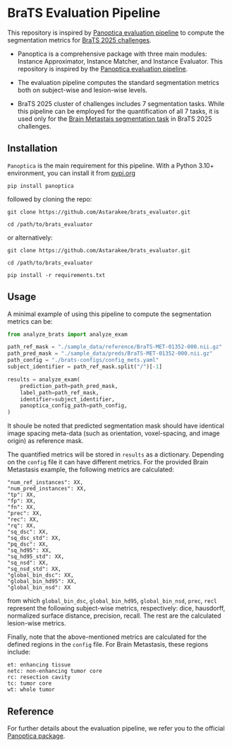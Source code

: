 # BraTS Evaluation Pipeline

This repository is inspired by [Panoptica evaluation pipeline](https://github.com/BrainLesion/panoptica) 
to compute the segmentation metrics for [BraTS 2025 challenges](https://www.synapse.org/Synapse:syn64153130/wiki/630130).

- Panoptica is a comprehensive package with three main modules: Instance Approximator, Instance Matcher,
and Instance Evaluator. 
This repository is inspired by the [Panoptica evaluation pipeline](https://github.com/neuronflow/brats_modality_ablation_nnUnet/blob/main/panoptica_evaluation.py).

- The evaluation pipeline computes the standard segmentation metrics both on subject-wise and lesion-wise levels.
- BraTS 2025 cluster of challenges includes 7 segmentation tasks.
While this pipeline can be employed for the quantification of all 7 tasks, it is used only for the [Brain Metastais segmentation task](https://www.synapse.org/Synapse:syn64153130/wiki/631058) in BraTS 2025 challenges.


## Installation

`Panoptica` is the main requirement for this pipeline.
With a Python 3.10+ environment, you can install it from [pypi.org](https://pypi.org/project/panoptica/)
```
pip install panoptica
```
followed by cloning the repo:
```
git clone https://github.com/Astarakee/brats_evaluator.git

cd /path/to/brats_evaluator
```

or alternatively:
```
git clone https://github.com/Astarakee/brats_evaluator.git

cd /path/to/brats_evaluator

pip install -r requirements.txt
```

## Usage
A minimal example of using this pipeline to compute the segmentation metrics can be:

```python
from analyze_brats import analyze_exam

path_ref_mask = "./sample_data/reference/BraTS-MET-01352-000.nii.gz"
path_pred_mask = "./sample_data/preds/BraTS-MET-01352-000.nii.gz"
path_config = "./brats-configs/config_mets.yaml"
subject_identifier = path_ref_mask.split("/")[-1]

results = analyze_exam(
    prediction_path=path_pred_mask,
    label_path=path_ref_mask,
    identifier=subject_identifier,
    panoptica_config_path=path_config,
)
```
It shoule be noted that predicted segmentation mask should have identical image spacing meta-data
(such as orientation, voxel-spacing, and image origin) as reference mask.

The quantified metrics will be stored in `results` as a dictionary. Depending on the `config` file it can have
different metrics. For the provided Brain Metastasis example, the following metrics are calculated:
```
"num_ref_instances": XX,
"num_pred_instances": XX,
"tp": XX,
"fp": XX,
"fn": XX,
"prec": XX,
"rec": XX,
"rq": XX,
"sq_dsc": XX,
"sq_dsc_std": XX,
"pq_dsc": XX,
"sq_hd95": XX,
"sq_hd95_std": XX,
"sq_nsd": XX,
"sq_nsd_std": XX,
"global_bin_dsc": XX,
"global_bin_hd95": XX,
"global_bin_nsd": XX
```
from which `global_bin_dsc`, `global_bin_hd95`, `global_bin_nsd`, `prec`, `recl` represent the following subject-wise metrics, respectively: dice, hausdorff, normalized surface distance, precision, recall.
The rest are the calculated lesion-wise metrics.

Finally, note that the above-mentioned metrics are calculated for the defined regions in the `config` file.
For Brain Metastasis, these regions include:
```
et: enhancing tissue
netc: non-enhancing tumor core
rc: resection cavity
tc: tumor core
wt: whole tumor
```
## Reference
For further details about the evaluation pipeline, we refer you to the official [Panoptica package](https://github.com/BrainLesion/panoptica).

